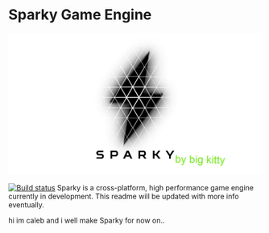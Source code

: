 # Sparky Game Engine

![Sparky](/Resources/Branding/SparkyLogoLight1920x1080.jpg?raw=true "Sparky")

[![Build status](https://ci.appveyor.com/api/projects/status/u04khlr803f43qst/branch/master?svg=true)](https://ci.appveyor.com/project/TheCherno/sparky/branch/master)
Sparky is a cross-platform, high performance game engine currently in development. This readme will be updated with more info eventually.


hi im caleb and i well make  Sparky for now on..
